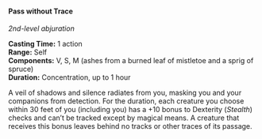#### Pass without Trace
<!-- markdownlint-disable link-image-reference-definitions -->
[_metadata_:spell_name]:- "Pass without Trace"
[_metadata_:spell_level]:- "2"
[_metadata_:spell_school]:- "abjuration"
[_metadata_:ritual]:- "false"
[_metadata_:casting_time_amount]:- "1"
[_metadata_:casting_time_unit]:- "action"
[_metadata_:range]:- "Self"
[_metadata_:target]:- "30-foot radius sphere"
[_metadata_:components_verbal]:- "true"
[_metadata_:components_somatic]:- "true"
[_metadata_:components_material]:- "true"
[_metadata_:components_material_description]:- "ashes from a burned leaf of mistletoe and a sprig of spruce"
[_metadata_:duration]:- "1 hour"
[_metadata_:concentration]:- "true"
[_metadata_:compared_to_wotc_srd_5.1]:- "mechanics_same_wording_same"
[_metadata_:compared_to_a5e_srd]:- "mechanics_same_wording_same"
<!-- markdownlint-disable-next-line no-emphasis-as-heading -->
_2nd-level abjuration_

**Casting Time:** 1 action \
**Range:** Self \
**Components:** V, S, M (ashes from a burned leaf of mistletoe and a sprig of spruce) \
**Duration:** Concentration, up to 1 hour

A veil of shadows and silence radiates from you, masking you and your companions from detection.
For the duration, each creature you choose within 30 feet of you (including you) has a +10 bonus to Dexterity (_Stealth_) checks and can’t be tracked except by magical means.
A creature that receives this bonus leaves behind no tracks or other traces of its passage.
